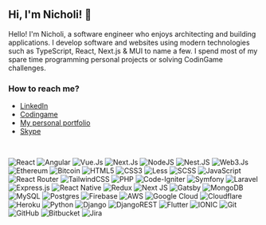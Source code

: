## Hi, I'm Nicholi! 👋

Hello! I'm Nicholi, a software engineer who enjoys architecting and building applications. I develop software and websites using modern technologies such as TypeScript, React, Next.js & MUI to name a few. I spend most of my spare time programming personal projects or solving CodinGame challenges.

### How to reach me?
- <a href="https://www.linkedin.com/in/nicholi-jin-093388233" target="_blank" rel="noreferrer">LinkedIn</a>
- <a href="https://www.codingame.com/profile/2d2f02e5a43320543afb8352edcaf6cd3601874" target="_blank" rel="noreferrer">Codingame</a>
- <a href="https://nicholijin.com/" target="_blank" rel="noreferrer">My personal portfolio</a>
- <a href="https://join.skype.com/invite/hwp9PMp0W8mA" target="_blank" rel="noreferrer">Skype</a>


<br/>

![React](https://img.shields.io/badge/react-%2320232a.svg?style=for-the-badge&logo=react&logoColor=%2361DAFB) ![Angular](https://img.shields.io/badge/angular-%23d6002f.svg?style=for-the-badge&logo=angular&logoColor=%ffffff) ![Vue.Js](https://img.shields.io/badge/vue.js-%23034402.svg?style=for-the-badge&logo=vue.js&logoColor=%ffffff) ![Next.Js](https://img.shields.io/badge/next.js-%23303030.svg?style=for-the-badge&logo=next.js&logoColor=%ffffff) ![NodeJS](https://img.shields.io/badge/node.js-6DA55F?style=for-the-badge&logo=node.js&logoColor=white) ![Nest.JS](https://img.shields.io/badge/nest.js-6DA55F?style=for-the-badge&logo=nest.js&logoColor=white) ![Web3.Js](https://img.shields.io/badge/web3.js-%23282826.svg?style=for-the-badge&logo=web3.js&logoColor=%ffffff)  ![Ethereum](https://img.shields.io/badge/ethereum-%23747a9b.svg?style=for-the-badge&logo=ethereum&logoColor=%ffffff) ![Bitcoin](https://img.shields.io/badge/BTC-%23747a9b.svg?style=for-the-badge&logo=bitcoin&logoColor=%ffffff) ![HTML5](https://img.shields.io/badge/html5-%23E34F26.svg?style=for-the-badge&logo=html5&logoColor=white) ![CSS3](https://img.shields.io/badge/css3-%231572B6.svg?style=for-the-badge&logo=css3&logoColor=white) ![Less](https://img.shields.io/badge/less-2B4C80?style=for-the-badge&logo=less&logoColor=white) ![SCSS](https://img.shields.io/badge/sass-c76494?style=for-the-badge&logo=sass&logoColor=white) ![JavaScript](https://img.shields.io/badge/javascript-%23323330.svg?style=for-the-badge&logo=javascript&logoColor=%23F7DF1E) ![React Router](https://img.shields.io/badge/React_Router-CA4245?style=for-the-badge&logo=react-router&logoColor=white) ![TailwindCSS](https://img.shields.io/badge/tailwindcss-%2338B2AC.svg?style=for-the-badge&logo=tailwind-css&logoColor=white) ![PHP](https://img.shields.io/badge/php-%23777BB4.svg?style=for-the-badge&logo=php&logoColor=white) ![Code-Igniter](https://img.shields.io/badge/CodeIgniter-%23EF4223.svg?style=for-the-badge&logo=codeIgniter&logoColor=white) ![Symfony](https://img.shields.io/badge/symfony-%23000000.svg?style=for-the-badge&logo=symfony&logoColor=white) ![Laravel](https://img.shields.io/badge/laravel-%23FF2D20.svg?style=for-the-badge&logo=laravel&logoColor=white) ![Express.js](https://img.shields.io/badge/express.js-%23404d59.svg?style=for-the-badge&logo=express&logoColor=%2361DAFB) ![React Native](https://img.shields.io/badge/react_native-%2320232a.svg?style=for-the-badge&logo=react&logoColor=%2361DAFB) ![Redux](https://img.shields.io/badge/redux-%23593d88.svg?style=for-the-badge&logo=redux&logoColor=white) ![Next JS](https://img.shields.io/badge/Next-black?style=for-the-badge&logo=next.js&logoColor=white) ![Gatsby](https://img.shields.io/badge/Gatsby-%23663399.svg?style=for-the-badge&logo=gatsby&logoColor=white) ![MongoDB](https://img.shields.io/badge/MongoDB-%234ea94b.svg?style=for-the-badge&logo=mongodb&logoColor=white) ![MySQL](https://img.shields.io/badge/mysql-%2300f.svg?style=for-the-badge&logo=mysql&logoColor=white) ![Postgres](https://img.shields.io/badge/postgres-%23316192.svg?style=for-the-badge&logo=postgresql&logoColor=white) ![Firebase](https://img.shields.io/badge/firebase-%23039BE5.svg?style=for-the-badge&logo=firebase) ![AWS](https://img.shields.io/badge/AWS-%23FF9900.svg?style=for-the-badge&logo=amazon-aws&logoColor=white) ![Google Cloud](https://img.shields.io/badge/GoogleCloud-%234285F4.svg?style=for-the-badge&logo=google-cloud&logoColor=white) ![Cloudflare](https://img.shields.io/badge/Cloudflare-F38020?style=for-the-badge&logo=Cloudflare&logoColor=white) ![Heroku](https://img.shields.io/badge/heroku-%23430098.svg?style=for-the-badge&logo=heroku&logoColor=white) ![Python](https://img.shields.io/badge/python-3670A0?style=for-the-badge&logo=python&logoColor=ffdd54) ![Django](https://img.shields.io/badge/django-%23092E20.svg?style=for-the-badge&logo=django&logoColor=white) ![DjangoREST](https://img.shields.io/badge/DJANGO-REST-ff1709?style=for-the-badge&logo=django&logoColor=white&color=ff1709&labelColor=gray) ![Flutter](https://img.shields.io/badge/Flutter-%2302569B.svg?style=for-the-badge&logo=Flutter&logoColor=white) ![IONIC](https://img.shields.io/badge/IONIC-%234586F7.svg?style=for-the-badge&logo=Ionic&logoColor=white) ![Git](https://img.shields.io/badge/git-%23F05033.svg?style=for-the-badge&logo=git&logoColor=white) ![GitHub](https://img.shields.io/badge/github-%23121011.svg?style=for-the-badge&logo=github&logoColor=white) ![Bitbucket](https://img.shields.io/badge/bitbucket-%230047B3.svg?style=for-the-badge&logo=bitbucket&logoColor=white) ![Jira](https://img.shields.io/badge/jira-%230A0FFF.svg?style=for-the-badge&logo=jira&logoColor=white)

